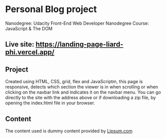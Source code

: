 # Personal Blog project

Nanodegree: Udacity Front-End Web Developer Nanodegree
Course: JavaScript & The DOM

## Live site: https://landing-page-liard-phi.vercel.app/
## Project

Created using HTML, CSS, grid, flex and JavaScriptm, this page is responsive, detects which section the viewer is in when scrolling or when clicking on the navbar link and indicates it on the navbar menu. You can go directly to the site with the address above or if downloading a zip file, by opening the index.html file in your browser.

## Content

The content used is dummy content provided by [Lipsum.com](https://www.lipsum.com/)
